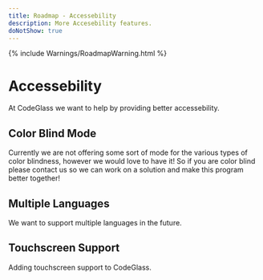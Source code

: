 ```yaml
---
title: Roadmap - Accessebility
description: More Accesebility features.
doNotShow: true
---
```

{% include Warnings/RoadmapWarning.html %}

# Accessebility

At CodeGlass we want to help by providing better accessebility.


## Color Blind Mode
Currently we are not offering some sort of mode for the various types of color blindness, however we would love to have it! 
So if you are color blind please contact us so we can work on a solution and make this program better together!

## Multiple Languages
We want to support multiple languages in the future.

## Touchscreen Support
Adding touchscreen support to CodeGlass.
